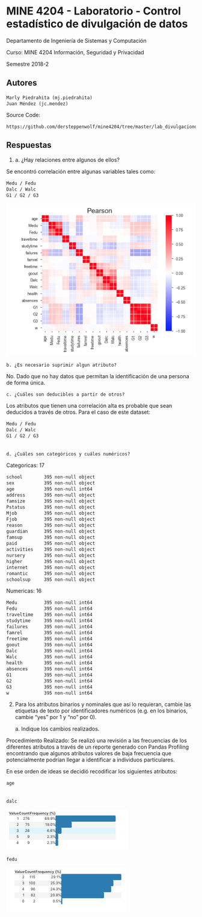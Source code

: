 # MINE 4204 - Laboratorio - Control estadístico de divulgación de datos

Departamento de Ingeniería de Sistemas y Computación 

Curso: MINE 4204 Información, Seguridad y Privacidad

Semestre 2018-2

## Autores 	 	
    
    Marly Piedrahita (mj.piedrahita)
    Juan Méndez (jc.mendez)

Source Code:

    https://github.com/dersteppenwolf/mine4204/tree/master/lab_divulgaciondatos


## Respuestas 

1. 
    a. ¿Hay relaciones entre algunos de ellos?

Se encontró correlación entre algunas variables tales como:
    
    Medu / Fedu
    Dalc / Walc
    G1 / G2 / G3


![](img/correlacion_pearson.png "")


    b. ¿Es necesario suprimir algun atributo?
    
No. Dado que no hay datos que permitan  la identificación de una persona de forma única.   

    c. ¿Cuáles son deducibles a partir de otros?
    
Los atributos que tienen una correlación alta es probable
que sean deducidos a través de otros.
Para el caso de este dataset:

    Medu / Fedu
    Dalc / Walc
    G1 / G2 / G3

    
    d. ¿Cuáles son categóricos y cuáles numéricos?


Categoricas: 	17


    school        395 non-null object
    sex           395 non-null object
    age           395 non-null int64
    address       395 non-null object
    famsize       395 non-null object
    Pstatus       395 non-null object
    Mjob          395 non-null object
    Fjob          395 non-null object
    reason        395 non-null object
    guardian      395 non-null object
    famsup        395 non-null object
    paid          395 non-null object
    activities    395 non-null object
    nursery       395 non-null object
    higher        395 non-null object
    internet      395 non-null object
    romantic      395 non-null object
    schoolsup     395 non-null object


Numericas: 	16

    Medu          395 non-null int64
    Fedu          395 non-null int64
    traveltime    395 non-null int64
    studytime     395 non-null int64
    failures      395 non-null int64
    famrel        395 non-null int64
    freetime      395 non-null int64
    goout         395 non-null int64
    Dalc          395 non-null int64
    Walc          395 non-null int64
    health        395 non-null int64
    absences      395 non-null int64
    G1            395 non-null int64
    G2            395 non-null int64
    G3            395 non-null int64
    w             395 non-null int64


2. Para los atributos binarios y nominales que así lo requieran, cambie las etiquetas de texto por
identificadores numéricos 
(e.g. en los binarios, cambie “yes” por 1 y “no” por 0).

    a. Indique los cambios realizados.

Procedimiento Realizado:
Se realizó una revisión a las frecuencias de los diferentes atributos a través de un reporte generado con Pandas Profiling encontrando que algunos atributos valores de baja frecuencia que potencialmente podrían llegar a identificar a individuos particulares.

En ese orden de ideas se decidió recodificar los siguientes atributos: 








    age


    dalc
![](img/dalcv.png "")

    fedu
![](img/fedu.png "") 
